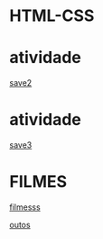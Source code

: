 # HTML-CSS
<H1>atividade</H1>
 <a href="https://paulo1707.github.io/HTML-CSS/exe001">save2</a>

<H1>atividade</H1>
 <a href="https://paulo1707.github.io/HTML-CSS/exe019">save3</a>
 
 <H1>FILMES</H1>
 <a href=" https://paulo1707.github.io/HTML-CSS/FILMES">filmesss</a>

 <a href="https://paulo1707.github.io/HTML-CSS/ outros exe">outos</a>